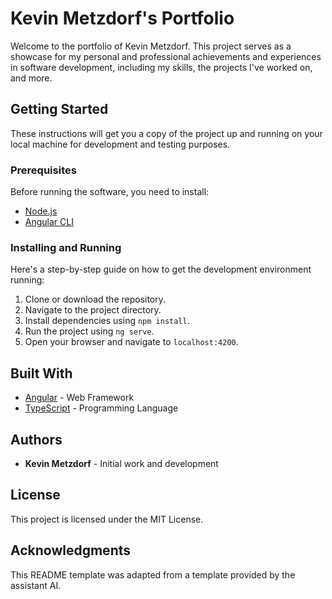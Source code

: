 # Kevin Metzdorf's Portfolio

Welcome to the portfolio of Kevin Metzdorf. This project serves as a showcase for my personal and professional achievements and experiences in software development, including my skills, the projects I've worked on, and more. 

## Getting Started

These instructions will get you a copy of the project up and running on your local machine for development and testing purposes.

### Prerequisites

Before running the software, you need to install:

- [Node.js](https://nodejs.org)
- [Angular CLI](https://angular.io/cli)

### Installing and Running

Here's a step-by-step guide on how to get the development environment running:

1. Clone or download the repository.
2. Navigate to the project directory.
3. Install dependencies using `npm install`.
4. Run the project using `ng serve`.
5. Open your browser and navigate to `localhost:4200`.

## Built With

- [Angular](https://angular.io) - Web Framework
- [TypeScript](https://www.typescriptlang.org) - Programming Language

## Authors

- **Kevin Metzdorf** - Initial work and development

## License

This project is licensed under the MIT License.

## Acknowledgments

This README template was adapted from a template provided by the assistant AI.
